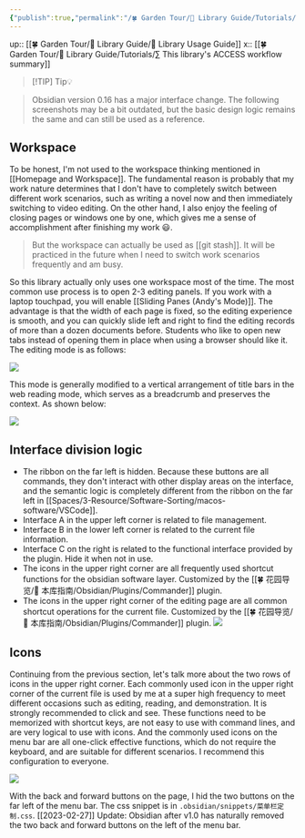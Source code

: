 ```yaml
---
{"publish":true,"permalink":"/🍀 Garden Tour/🧰 Library Guide/Tutorials/This library's workspace, interface division logic and icons.md","title":"This library's workspace, interface division logic and icons","created":"2022-07-03","modified":"2023-03-14","published":"2025-07-09T10:56:25.406+08:00","cssclasses":""}
---
```


up:: [[🍀 Garden Tour/🧰 Library Guide/🧰 Library Usage Guide]]
x:: [[🍀 Garden Tour/🧰 Library Guide/Tutorials/∑ This library's ACCESS workflow summary]]

>[!TIP] Tip💡

>
>  Obsidian version 0.16 has a major interface change. The following screenshots may be a bit outdated, but the basic design logic remains the same and can still be used as a reference.

## Workspace

To be honest, I'm not used to the workspace thinking mentioned in [[Homepage and Workspace]]. The fundamental reason is probably that my work nature determines that I don't have to completely switch between different work scenarios, such as writing a novel now and then immediately switching to video editing. On the other hand, I also enjoy the feeling of closing pages or windows one by one, which gives me a sense of accomplishment after finishing my work 😃.

> But the workspace can actually be used as [[git stash]]. It will be practiced in the future when I need to switch work scenarios frequently and am busy.

So this library actually only uses one workspace most of the time. The most common use process is to open 2-3 editing panels. If you work with a laptop touchpad, you will enable [[Sliding Panes (Andy's Mode)]]. The advantage is that the width of each page is fixed, so the editing experience is smooth, and you can quickly slide left and right to find the editing records of more than a dozen documents before. Students who like to open new tabs instead of opening them in place when using a browser should like it. The editing mode is as follows:

![](https://img2.oldwinter.top/本库工作区、界面划分逻辑及图标_image_1.png)

This mode is generally modified to a vertical arrangement of title bars in the web reading mode, which serves as a breadcrumb and preserves the context. As shown below:

![](https://img2.oldwinter.top/本库工作区、界面划分逻辑及图标_image_2.png)

## Interface division logic

- The ribbon on the far left is hidden. Because these buttons are all commands, they don't interact with other display areas on the interface, and the semantic logic is completely different from the ribbon on the far left in [[Spaces/3-Resource/Software-Sorting/macos-software/VSCode]].
- Interface A in the upper left corner is related to file management.
- Interface B in the lower left corner is related to the current file information.
- Interface C on the right is related to the functional interface provided by the plugin. Hide it when not in use.
- The icons in the upper right corner are all frequently used shortcut functions for the obsidian software layer. Customized by the [[🍀 花园导览/🧰 本库指南/Obsidian/Plugins/Commander]] plugin.
- The icons in the upper right corner of the editing page are all common shortcut operations for the current file. Customized by the [[🍀 花园导览/🧰 本库指南/Obsidian/Plugins/Commander]] plugin.
![](https://img2.oldwinter.top/本库工作区、界面划分逻辑及图标_image_3.png)

## Icons

Continuing from the previous section, let's talk more about the two rows of icons in the upper right corner. Each commonly used icon in the upper right corner of the current file is used by me at a super high frequency to meet different occasions such as editing, reading, and demonstration. It is strongly recommended to click and see. These functions need to be memorized with shortcut keys, are not easy to use with command lines, and are very logical to use with icons. And the commonly used icons on the menu bar are all one-click effective functions, which do not require the keyboard, and are suitable for different scenarios. I recommend this configuration to everyone.

![](https://img2.oldwinter.top/本库工作区、界面划分逻辑及图标_image_4.png)

With the back and forward buttons on the page, I hid the two buttons on the far left of the menu bar. The css snippet is in `.obsidian/snippets/菜单栏定制.css`. [[2023-02-27]] Update: Obsidian after v1.0 has naturally removed the two back and forward buttons on the left of the menu bar. 